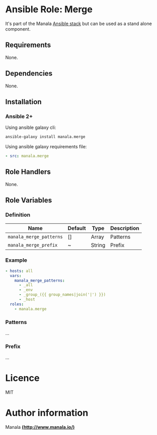 # Ansible Role: Merge

It's part of the Manala <a href="http://www.manala.io" target="_blank">Ansible stack</a> but can be used as a stand alone component.

## Requirements

None.

## Dependencies

None.

## Installation

### Ansible 2+

Using ansible galaxy cli:

```bash
ansible-galaxy install manala.merge
```

Using ansible galaxy requirements file:

```yaml
- src: manala.merge
```

## Role Handlers

None.

## Role Variables

### Definition

| Name                    | Default | Type  | Description |
| ----------------------- | ------- | ----- | ----------- |
| `manala_merge_patterns` | []      | Array | Patterns    |
| `manala_merge_prefix`   | ~       | String| Prefix      |

### Example

```yaml
- hosts: all
  vars:
    manala_merge_patterns:
      - _all
      - _env
      - _group_({{ group_names|join('|') }})
      - _host
  roles:
    - manala.merge
```

### Patterns

...

### Prefix

...

# Licence

MIT

# Author information

Manala [**(http://www.manala.io/)**](http://www.manala.io)
